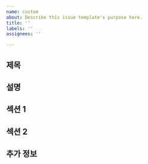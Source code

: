 ```yaml
---
name: custom
about: Describe this issue template's purpose here.
title: ''
labels: ''
assignees: ''

---
```


## 제목

## 설명

## 섹션 1

## 섹션 2

## 추가 정보
